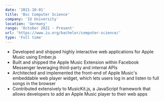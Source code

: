 ```yaml
---
date: '2021-10-01'
title: 'Bsc Computer Science'
company: 'IU University'
location: 'Germany'
range: 'October 2021 - Present'
url: 'https://www.iu.org/bachelor/computer-science/'
type: 'Full time'
---
```


- Developed and shipped highly interactive web applications for Apple Music using Ember.js
- Built and shipped the Apple Music Extension within Facebook Messenger leveraging third-party and internal APIs
- Architected and implemented the front-end of Apple Music's embeddable web player widget, which lets users log in and listen to full songs in the browser
- Contributed extensively to MusicKit.js, a JavaScript framework that allows developers to add an Apple Music player to their web apps
